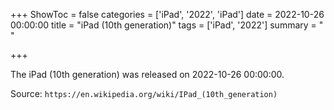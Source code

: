 +++
ShowToc = false
categories = ['iPad', '2022', 'iPad']
date = 2022-10-26 00:00:00
title = "iPad (10th generation)"
tags = ['iPad', '2022']
summary = " "

+++

The iPad (10th generation) was released on 2022-10-26 00:00:00.

Source: `https://en.wikipedia.org/wiki/IPad_(10th_generation)`



